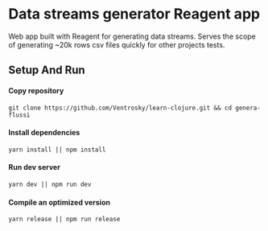 # Data streams generator Reagent app

Web app built with Reagent for generating data streams. Serves the scope of generating ~20k rows csv files quickly for other projects tests.

## Setup And Run
#### Copy repository
```shell
git clone https://github.com/Ventrosky/learn-clojure.git && cd genera-flussi
```

#### Install dependencies
```shell
yarn install || npm install
```

#### Run dev server
```shell
yarn dev || npm run dev
```

#### Compile an optimized version

```shell
yarn release || npm run release
```

